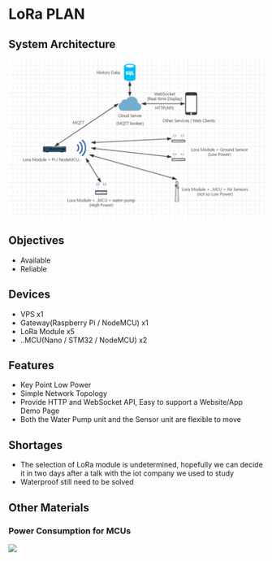 # LoRa PLAN

## System Architecture
![LoRa PLAN](./.img/LoRa-PLAN.png)

## Objectives
 - Available
 - Reliable

## Devices
 - VPS x1
 - Gateway(Raspberry Pi / NodeMCU) x1
 - LoRa Module x5
 - ..MCU(Nano / STM32 / NodeMCU) x2

## Features
 - Key Point Low Power
 - Simple Network Topology
 - Provide HTTP and WebSocket API, Easy to support a Website/App Demo Page
 - Both the Water Pump unit and the Sensor unit are flexible to move

## Shortages
 - The selection of LoRa module is undetermined, hopefully we can decide it in two days after a talk with the iot company we used to study
 - Waterproof still need to be solved


## Other Materials

### Power Consumption for MCUs
![](https://www.arduino.cn/data/attachment/forum/201704/01/135127gxjcfs69plcsxyj3.png)